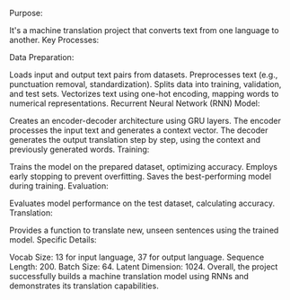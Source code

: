 Purpose:

It's a machine translation project that converts text from one language to another.
Key Processes:

Data Preparation:

Loads input and output text pairs from datasets.
Preprocesses text (e.g., punctuation removal, standardization).
Splits data into training, validation, and test sets.
Vectorizes text using one-hot encoding, mapping words to numerical representations.
Recurrent Neural Network (RNN) Model:

Creates an encoder-decoder architecture using GRU layers.
The encoder processes the input text and generates a context vector.
The decoder generates the output translation step by step, using the context and previously generated words.
Training:

Trains the model on the prepared dataset, optimizing accuracy.
Employs early stopping to prevent overfitting.
Saves the best-performing model during training.
Evaluation:

Evaluates model performance on the test dataset, calculating accuracy.
Translation:

Provides a function to translate new, unseen sentences using the trained model.
Specific Details:

Vocab Size: 13 for input language, 37 for output language.
Sequence Length: 200.
Batch Size: 64.
Latent Dimension: 1024.
Overall, the project successfully builds a machine translation model using RNNs and demonstrates its translation capabilities.
